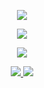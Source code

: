 <p align="center">
  <a href="https://github.com/egebilecen">
    <img src="https://user-images.githubusercontent.com/29331682/131563633-4d42663e-0d4a-441e-9702-e1955b32581a.gif">
  </a>
</p>

<p align="center">
   <a href="https://github.com/egebilecen">
    <img src="https://github-readme-stats.vercel.app/api?username=egebilecen&count_private=true&show_icons=true&theme=radical">
  </a>
</p>

<p align="center">
   <a href="https://github.com/egebilecen">
    <img src="https://github-readme-stats.vercel.app/api/top-langs/?username=egebilecen&langs_count=20&layout=compact">
  </a>
</p>

<p align="center">
    <a href="https://www.linkedin.com/in/egebilecen/">
      <img src="https://img.shields.io/badge/linkedin-%230077B5.svg?&style=for-the-badge&logo=linkedin&logoColor=white" />
    </a>
    <a href="https://github.com/egebilecen">
        <img src="https://komarev.com/ghpvc/?username=egebilecen">
    </a>
</p>
